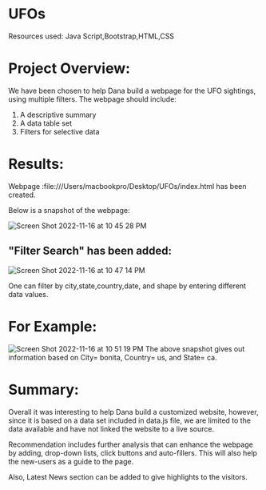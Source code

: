 # UFOs
Resources used: Java Script,Bootstrap,HTML,CSS
# Project Overview:
We have been chosen to help Dana build a webpage for the UFO sightings, using multiple filters.
The webpage should include:
1. A descriptive summary
2. A data table set
3. Filters for selective data

# Results:
Webpage :file:///Users/macbookpro/Desktop/UFOs/index.html has been created. 

Below is a snapshot of the webpage:

![Screen Shot 2022-11-16 at 10 45 28 PM](https://user-images.githubusercontent.com/111619125/202350062-c17e080f-86a9-4708-b522-799f0973489b.png)

## "Filter Search" has been added:

![Screen Shot 2022-11-16 at 10 47 14 PM](https://user-images.githubusercontent.com/111619125/202350222-649381ea-45fb-4887-b6f2-0158e446fe93.png)

One can filter by city,state,country,date, and shape by entering different data values.
# For Example:
![Screen Shot 2022-11-16 at 10 51 19 PM](https://user-images.githubusercontent.com/111619125/202350784-6cf2865a-9494-42da-bde7-ca6bc1a17525.png)
The above snapshot gives out information based on City= bonita, Country= us, and State= ca.

# Summary:
Overall it was interesting to help Dana build a customized website, however, since it is based on a data set included in data.js file, we are limited to the data available and have not linked the website to a live source.

Recommendation includes further analysis that can enhance the webpage by adding, drop-down lists, click buttons and auto-fillers. This will also help the new-users as a guide to the page.

Also, Latest News section can be added to give highlights to the visitors.


